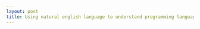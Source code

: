 ```yaml
---
layout: post
title: Using natural english language to understand programming language
---
```


